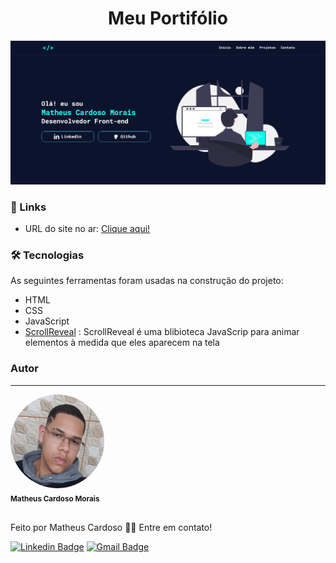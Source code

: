 <h1 align="center">Meu Portifólio</h1>

<img src="./assets/portfolio.jpg" alt="portfolio">

### 🔗 Links

- URL do site no ar: [Clique aqui!](https://matheuscmorais356.github.io/Portfolio/)

### 🛠 Tecnologias

As seguintes ferramentas foram usadas na construção do projeto:

- HTML
- CSS
- JavaScript
- [ScrollReveal](https://scrollrevealjs.org/) : ScrollReveal é uma blibioteca JavaScrip para animar elementos à medida que eles aparecem na tela

### Autor
---

<img src="./assets/myPhoto.jpg" width="150px" height="150px" style="border-radius: 50%;"/>
<br/>
<sub><strong>Matheus Cardoso Morais</strong></sub>
<br/>
<br/>

Feito por Matheus Cardoso 👋🏽 Entre em contato!

[![Linkedin Badge](https://img.shields.io/badge/-matheus-blue?style=flat-square&logo=Linkedin&logoColor=white&link=https://www.linkedin.com/in/matheus-cmorais356/)](https://www.linkedin.com/in/matheus-cmorais356/) 
[![Gmail Badge](https://img.shields.io/badge/-matheuscmorais356@gmail.com-c14438?style=flat-square&logo=Gmail&logoColor=white&link=mailto:matheuscmorais356@gmail.com)](mailto:matheuscmorais356@gmail.com)

